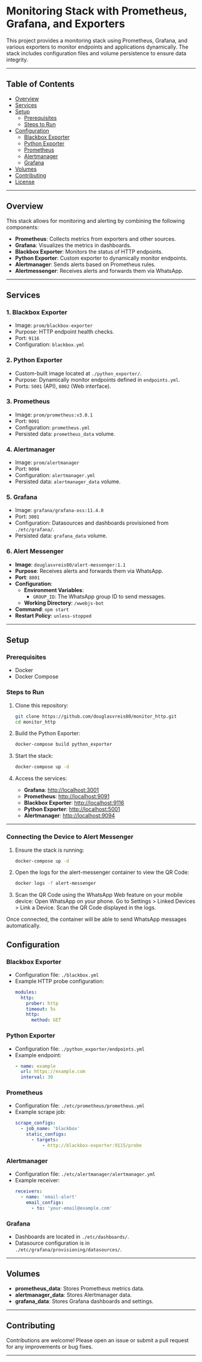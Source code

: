 # Monitoring Stack with Prometheus, Grafana, and Exporters

This project provides a monitoring stack using Prometheus, Grafana, and various exporters to monitor endpoints and applications dynamically. The stack includes configuration files and volume persistence to ensure data integrity.

---

## Table of Contents
- [Overview](#overview)
- [Services](#services)
- [Setup](#setup)
  - [Prerequisites](#prerequisites)
  - [Steps to Run](#steps-to-run)
- [Configuration](#configuration)
  - [Blackbox Exporter](#blackbox-exporter)
  - [Python Exporter](#python-exporter)
  - [Prometheus](#prometheus)
  - [Alertmanager](#alertmanager)
  - [Grafana](#grafana)
- [Volumes](#volumes)
- [Contributing](#contributing)
- [License](#license)

---

## Overview
This stack allows for monitoring and alerting by combining the following components:

- **Prometheus**: Collects metrics from exporters and other sources.
- **Grafana**: Visualizes the metrics in dashboards.
- **Blackbox Exporter**: Monitors the status of HTTP endpoints.
- **Python Exporter**: Custom exporter to dynamically monitor endpoints.
- **Alertmanager**: Sends alerts based on Prometheus rules.
- **Alertmessenger**: Receives alerts and forwards them via WhatsApp.

---

## Services

### 1. **Blackbox Exporter**
- Image: `prom/blackbox-exporter`
- Purpose: HTTP endpoint health checks.
- Port: `9116`
- Configuration: `blackbox.yml`

### 2. **Python Exporter**
- Custom-built image located at `./python_exporter/`.
- Purpose: Dynamically monitor endpoints defined in `endpoints.yml`.
- Ports: `5001` (API), `8002` (Web interface).

### 3. **Prometheus**
- Image: `prom/prometheus:v3.0.1`
- Port: `9091`
- Configuration: `prometheus.yml`
- Persisted data: `prometheus_data` volume.

### 4. **Alertmanager**
- Image: `prom/alertmanager`
- Port: `9094`
- Configuration: `alertmanager.yml`
- Persisted data: `alertmanager_data` volume.

### 5. **Grafana**
- Image: `grafana/grafana-oss:11.4.0`
- Port: `3001`
- Configuration: Datasources and dashboards provisioned from `./etc/grafana/`.
- Persisted data: `grafana_data` volume.

### 6. **Alert Messenger**
- **Image**: `douglasvreis80/alert-messenger:1.1`
- **Purpose**: Receives alerts and forwards them via WhatsApp.
- **Port**: `8001`
- **Configuration**: 
  - **Environment Variables**:
    - `GROUP_ID`: The WhatsApp group ID to send messages.
  - **Working Directory**: `/wwebjs-bot`
- **Command**: `npm start`
- **Restart Policy**: `unless-stopped`

---

## Setup

### Prerequisites
- Docker
- Docker Compose

### Steps to Run

1. Clone this repository:
   ```bash
   git clone https://github.com/douglasvreis80/monitor_http.git
   cd monitor_http
   ```

2. Build the Python Exporter:
   ```bash
   docker-compose build python_exporter
   ```

3. Start the stack:
   ```bash
   docker-compose up -d
   ```

4. Access the services:
   - **Grafana**: [http://localhost:3001](http://localhost:3001)
   - **Prometheus**: [http://localhost:9091](http://localhost:9091)
   - **Blackbox Exporter**: [http://localhost:9116](http://localhost:9116)
   - **Python Exporter**: [http://localhost:5001](http://localhost:5001)
   - **Alertmanager**: [http://localhost:9094](http://localhost:9094)
---
### Connecting the Device to Alert Messenger

1. Ensure the stack is running:
   ```bash
   docker-compose up -d
   ```

2. Open the logs for the alert-messenger container to view the QR Code:
    ```bash
   docker logs -f alert-messenger
    ```

3.  Scan the QR Code using the WhatsApp Web feature on your mobile device:
      Open WhatsApp on your phone.
      Go to Settings > Linked Devices > Link a Device.
      Scan the QR Code displayed in the logs.

Once connected, the container will be able to send WhatsApp messages automatically.

## Configuration

### Blackbox Exporter
- Configuration file: `./blackbox.yml`
- Example HTTP probe configuration:
  ```yaml
  modules:
    http:
      prober: http
      timeout: 5s
      http:
        method: GET
  ```

### Python Exporter
- Configuration file: `./python_exporter/endpoints.yml`
- Example endpoint:
  ```yaml
  - name: example
    url: https://example.com
    interval: 30
  ```

### Prometheus
- Configuration file: `./etc/prometheus/prometheus.yml`
- Example scrape job:
  ```yaml
  scrape_configs:
    - job_name: 'blackbox'
      static_configs:
        - targets:
            - http://blackbox-exporter:9115/probe
  ```

### Alertmanager
- Configuration file: `./etc/alertmanager/alertmanager.yml`
- Example receiver:
  ```yaml
  receivers:
    - name: 'email-alert'
      email_configs:
        - to: 'your-email@example.com'
  ```

### Grafana
- Dashboards are located in `./etc/dashboards/`.
- Datasource configuration is in `./etc/grafana/provisioning/datasources/`.

---

## Volumes
- **prometheus_data**: Stores Prometheus metrics data.
- **alertmanager_data**: Stores Alertmanager data.
- **grafana_data**: Stores Grafana dashboards and settings.

---

## Contributing
Contributions are welcome! Please open an issue or submit a pull request for any improvements or bug fixes.

---
